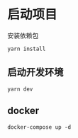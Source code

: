 <!--
 * @Author: ryuusennka
 * @Date: 2021-02-22 00:31:31
 * @LastEditors: ryuusennka
 * @LastEditTime: 2021-03-23 04:56:16
 * @FilePath: /chatroom-without-db/readme.md
 * @Description:
-->

# 启动项目

安装依赖包

```
yarn install
```

## 启动开发环境

```
yarn dev
```

## docker

```
docker-compose up -d
```
